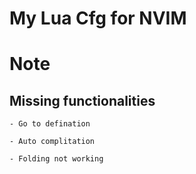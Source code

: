 # My Lua Cfg for NVIM

# Note

## Missing functionalities

    - Go to defination

    - Auto complitation

    - Folding not working

